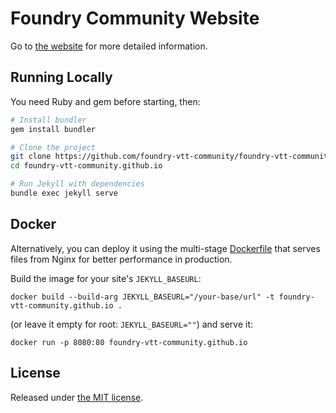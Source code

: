 # Foundry Community Website

Go to [the website](https://aksakalli.github.io/jekyll-doc-theme/) for more detailed information.

## Running Locally

You need Ruby and gem before starting, then:

```bash
# Install bundler
gem install bundler

# Clone the project
git clone https://github.com/foundry-vtt-community/foundry-vtt-community.github.io.git
cd foundry-vtt-community.github.io

# Run Jekyll with dependencies
bundle exec jekyll serve
```

## Docker

Alternatively, you can deploy it using the multi-stage [Dockerfile](Dockerfile)
that serves files from Nginx for better performance in production.

Build the image for your site's `JEKYLL_BASEURL`:

```
docker build --build-arg JEKYLL_BASEURL="/your-base/url" -t foundry-vtt-community.github.io .
```

(or leave it empty for root: `JEKYLL_BASEURL=""`) and serve it:

```
docker run -p 8080:80 foundry-vtt-community.github.io
```

## License

Released under [the MIT license](LICENSE).
